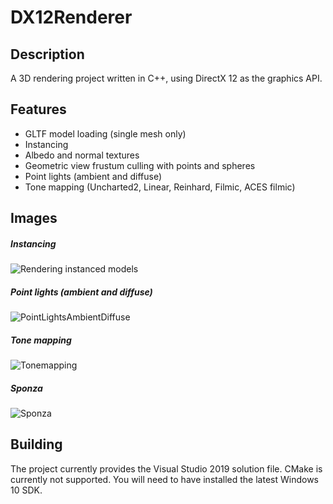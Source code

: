 # DX12Renderer
## Description
A 3D rendering project written in C++, using DirectX 12 as the graphics API.

## Features
- GLTF model loading (single mesh only)
- Instancing
- Albedo and normal textures
- Geometric view frustum culling with points and spheres
- Point lights (ambient and diffuse)
- Tone mapping (Uncharted2, Linear, Reinhard, Filmic, ACES filmic)

## Images
##### Instancing
![Rendering instanced models](https://user-images.githubusercontent.com/34250026/173068461-ad322038-f782-4ab7-a98d-2fb115ddfd78.png)

##### Point lights (ambient and diffuse)
![PointLightsAmbientDiffuse](https://user-images.githubusercontent.com/34250026/173195505-a01fbea1-0427-4e13-910f-60f886b4678b.png)

##### Tone mapping
![Tonemapping](https://user-images.githubusercontent.com/34250026/182204514-52543369-4537-464a-8929-8b68596bbd3a.png)

##### Sponza
![Sponza](https://user-images.githubusercontent.com/34250026/183105282-eaff9527-6f17-493a-87e5-de4c0a26716a.png)

## Building
The project currently provides the Visual Studio 2019 solution file. CMake is currently not supported. You will need to have installed the latest Windows 10 SDK.
